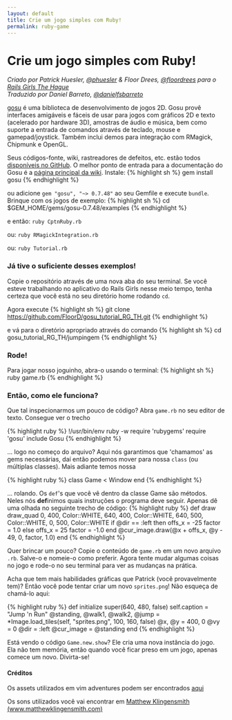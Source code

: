 ```yaml
---
layout: default
title: Crie um jogo simples com Ruby!
permalink: ruby-game
---
```


# Crie um jogo simples com Ruby!

*Criado por Patrick Huesler, [@phuesler](https://twitter.com/phuesler) & Floor Drees, [@floordrees](https://twitter.com/floordrees) para o [Rails Girls The Hague](http://railsgirls.com/thehague)*  
*Traduzido por Daniel Barreto, [@danielfsbarreto](https://github.com/danielfsbarreto)*

[gosu](http://www.libgosu.org/) é uma biblioteca de desenvolvimento de jogos 2D. Gosu provê interfaces amigáveis e fáceis de usar para jogos com gráficos 2D e texto (acelerado por hardware 3D), amostras de áudio e música, bem como suporte a entrada de comandos através de teclado, mouse e gamepad/joystick. Também inclui demos para integração com RMagick, Chipmunk e OpenGL.

Seus códigos-fonte, wiki, rastreadores de defeitos, etc. estão todos [disponíveis no GitHub](http://github.com/jlnr/gosu/). O melhor ponto de entrada para a documentação do Gosu é a [página principal da wiki](http://github.com/jlnr/gosu/wiki).
Instale:
{% highlight sh %}
gem install gosu
{% endhighlight %}

ou adicione `gem "gosu", "~> 0.7.48"` ao seu Gemfile e execute `bundle`.
Brinque com os jogos de exemplo:
{% highlight sh %}
cd $GEM_HOME/gems/gosu-0.7.48/examples
{% endhighlight %}

e então: `ruby CptnRuby.rb`

ou: `ruby RMagickIntegration.rb`

ou: `ruby Tutorial.rb`

### Já tive o suficiente desses exemplos!

Copie o repositório através de uma nova aba do seu terminal. Se você esteve trabalhando no aplicativo do Rails Girls nesse meio tempo, tenha certeza que você está no seu diretório home rodando ```cd```.

Agora execute
{% highlight sh %}
git clone https://github.com/FloorD/gosu_tutorial_RG_TH.git
{% endhighlight %}

e vá para o diretório apropriado através do comando
{% highlight sh %}
cd gosu_tutorial_RG_TH/jumpingem
{% endhighlight %}

### Rode!

Para jogar nosso joguinho, abra-o usando o terminal:
{% highlight sh %}
ruby game.rb
{% endhighlight %}

### Então, como ele funciona?

Que tal inspecionarmos um pouco de código? Abra `game.rb` no seu editor de texto. Consegue ver o trecho

{% highlight ruby %}
!/usr/bin/env ruby -w
require 'rubygems'
require 'gosu'
include Gosu
{% endhighlight %}

... logo no começo do arquivo? Aqui nós garantimos que 'chamamos' as gems necessárias, daí então podemos mover para nossa `class` (ou múltiplas classes).
Mais adiante temos nossa

{% highlight ruby %}
class Game < Window
end
{% endhighlight %}

... rolando. Os `def`'s que você vê dentro da classe Game são métodos. Neles nós **def**inimos quais instruções o programa deve seguir. Apenas dê uma olhada no seguinte trecho de código:
{% highlight ruby %}
def draw
  draw_quad 0, 400, Color::WHITE, 640, 400, Color::WHITE, 640, 500, Color::WHITE, 0, 500, Color::WHITE
    if @dir == :left then
      offs_x = -25
      factor = 1.0
    else
      offs_x = 25
      factor = -1.0
  end
  @cur_image.draw(@x + offs_x, @y - 49, 0, factor, 1.0)
end
{% endhighlight %}

Quer brincar um pouco? Copie o conteúdo de `game.rb` em um novo arquivo `.rb`. Salve-o e nomeie-o como preferir. Agora tente mudar algumas coisas no jogo e rode-o no seu terminal para ver as mudanças na prática.

Acha que tem mais habilidades gráficas que Patrick (você provavelmente tem)? Então você pode tentar criar um novo `sprites.png`! Não esqueça de chamá-lo aqui:

{% highlight ruby %}
def initialize
    super(640, 480, false)
    self.caption = "Jump 'n Run"
    @standing, @walk1, @walk2, @jump = *Image.load_tiles(self, "sprites.png", 100, 160, false)
    @x, @y = 400, 0
    @vy = 0
    @dir = :left
    @cur_image = @standing
  end
{% endhighlight %}

Está vendo o código `Game.new.show`? Ele cria uma nova instância do jogo. Ela não tem memória, então quando você ficar preso em um jogo, apenas comece um novo. Divirta-se!

#### Créditos

Os assets utilizados em vim adventures podem ser encontrados [aqui](http://www.lostgarden.com/2007/05/dancs-miraculously-flexible-game.html)

Os sons utilizados você vai encontrar em [Matthew Klingensmith (www.matthewklingensmith.com)](http://opengameart.org/content/matts-creative-commons-music)
